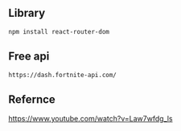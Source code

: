 ## Library

`npm install react-router-dom`

## Free api

`https://dash.fortnite-api.com/`

## Refernce

https://www.youtube.com/watch?v=Law7wfdg_ls
